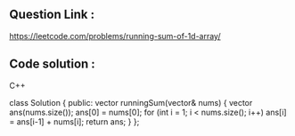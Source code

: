 ## Question Link :

https://leetcode.com/problems/running-sum-of-1d-array/

## Code solution :

C++ 

class Solution {
public:
    vector<int> runningSum(vector<int>& nums) {
        vector<int> ans(nums.size());
        ans[0] = nums[0];
        for (int i = 1; i < nums.size(); i++)
            ans[i] = ans[i-1] + nums[i];
        return ans;
    }
};